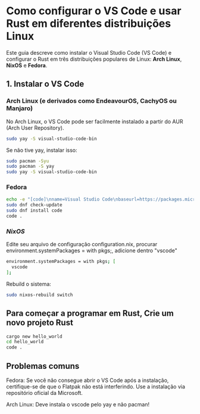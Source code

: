 # Como configurar o VS Code e usar Rust em diferentes distribuições Linux

Este guia descreve como instalar o Visual Studio Code (VS Code) e configurar o Rust em três distribuições populares de Linux: **Arch Linux**, **NixOS** e **Fedora**.

## 1. Instalar o VS Code

### **Arch Linux (e derivados como EndeavourOS, CachyOS ou Manjaro)**
No Arch Linux, o VS Code pode ser facilmente instalado a partir do AUR (Arch User Repository).
```bash
sudo yay -S visual-studio-code-bin
```
Se não tive yay, instalar isso:
```bash
sudo pacman -Syu
sudo pacman -S yay
sudo yay -S visual-studio-code-bin
```

### **Fedora**
```bash
echo -e "[code]\nname=Visual Studio Code\nbaseurl=https://packages.microsoft.com/yumrepos/vscode\nenabled=1\ngpgcheck=1\ngpgkey=https://packages.microsoft.com/keys/microsoft.asc" | sudo tee /etc/yum.repos.d/vscode.repo
sudo dnf check-update
sudo dnf install code
code .
```
### ***NixOS***
Edite seu arquivo de configuração configuration.nix, procurar environment.systemPackages = with pkgs;, adicione dentro "vscode"
```bash
environment.systemPackages = with pkgs; [
  vscode
];
```
Rebuild o sistema:
```bash
sudo nixos-rebuild switch
```
## Para começar a programar em Rust, Crie um novo projeto Rust
```bash
cargo new hello_world
cd hello_world
code .
```

## Problemas comuns

Fedora: Se você não consegue abrir o VS Code após a instalação, certifique-se de que o Flatpak não está interferindo. Use a instalação via repositório oficial da Microsoft.

Arch Linux: Deve instala o vscode pelo yay e não pacman!
